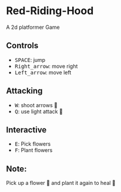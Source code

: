 # Red-Riding-Hood

A 2d platformer Game

## Controls

- <kbd>SPACE</kbd>: jump
- <kbd>Right_arrow</kbd>: move right
- <kbd>Left_arrow</kbd>: move left

## Attacking

- <kbd>W</kbd>: shoot arrows :bow_and_arrow:
- <kbd>Q</kbd>: use light attack :knife:

## Interactive
- <kbd>E</kbd>: Pick flowers
- <kbd>F</kbd>: Plant flowers

## Note: 
Pick up a flower :sunflower: and plant it again to heal :hospital:
